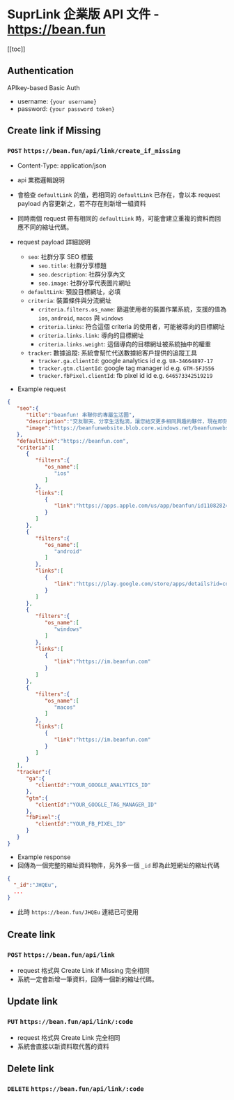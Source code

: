 # SuprLink 企業版 API 文件 - https://bean.fun

[[toc]]

## Authentication
APIkey-based Basic Auth
  - username: `{your username}`
  - password: `{your password token}`

## Create link if Missing
### `POST` `https://bean.fun/api/link/create_if_missing`
 - Content-Type: application/json
 - api 業務邏輯說明
  - 會檢查 `defaultLink` 的值，若相同的 `defaultLink` 已存在，會以本 request payload 內容更新之，若不存在則新增一組資料
  - 同時兩個 request 帶有相同的 `defaultLink` 時，可能會建立重複的資料而回應不同的縮址代碼。
 - request payload 詳細說明
    - `seo`: 社群分享 SEO 標籤
      - `seo.title`: 社群分享標題
      - `seo.description`: 社群分享內文
      - `seo.image`: 社群分享代表圖片網址
    - `defaultLink`: 預設目標網址，必填
    - `criteria`: 裝置條件與分流網址
      - `criteria.filters.os_name`: 篩選使用者的裝置作業系統，支援的值為 `ios`, `android`, `macos` 與 `windows`
      - `criteria.links`: 符合這個 criteria 的使用者，可能被導向的目標網址
      - `criteria.links.link`: 導向的目標網址
      - `criteria.links.weight`: 這個導向的目標網址被系統抽中的權重
    - `tracker`: 數據追蹤: 系統會幫忙代送數據給客戶提供的追蹤工具
      - `tracker.ga.clientId`: google analytics id e.g. `UA-34664897-17`
      - `tracker.gtm.clientId`: google tag manager id e.g. `GTM-5FJ556`
      - `tracker.fbPixel.clientId`: fb pixel id id e.g. `646573342519219`
     
 - Example request
```json
{  
   "seo":{  
      "title":"beanfun! 串聯你的專屬生活圈",
      "description":"交友聊天、分享生活點滴，讓您結交更多相同興趣的夥伴，現在即刻下載體驗！",
      "image":"https://beanfunwebsite.blob.core.windows.net/beanfunwebsite/fda81c9e-9fa8-4470-8d5f-4eefbfdbc147.png"
   },
   "defaultLink":"https://beanfun.com",
   "criteria":[  
      {  
         "filters":{  
            "os_name":[  
               "ios"
            ]
         },
         "links":[  
            {  
               "link":"https://apps.apple.com/us/app/beanfun/id1108282446"
            }
         ]
      },
      {  
         "filters":{  
            "os_name":[  
               "android"
            ]
         },
         "links":[  
            {  
               "link":"https://play.google.com/store/apps/details?id=com.gamania.beanfun"
            }
         ]
      },
      {  
         "filters":{  
            "os_name":[  
               "windows"
            ]
         },
         "links":[  
            {  
               "link":"https://im.beanfun.com"
            }
         ]
      },
      {  
         "filters":{  
            "os_name":[  
               "macos"
            ]
         },
         "links":[  
            {  
               "link":"https://im.beanfun.com"
            }
         ]
      }
   ],
   "tracker":{  
      "ga":{  
         "clientId":"YOUR_GOOGLE_ANALYTICS_ID"
      },
      "gtm":{  
         "clientId":"YOUR_GOOGLE_TAG_MANAGER_ID"
      },
      "fbPixel":{  
         "clientId":"YOUR_FB_PIXEL_ID"
      }
   }
}
```
  - Example response
  - 回傳為一個完整的縮址資料物件，另外多一個 `_id` 即為此短網址的縮址代碼
```json
{
  "_id":"JHQEu",
  ...
}
```
  - 此時 `https://bean.fun/JHQEu` 連結已可使用

## Create link
### `POST` `https://bean.fun/api/link`

 - request 格式與 Create Link if Missing 完全相同
 - 系統一定會新增一筆資料，回傳一個新的縮址代碼。


## Update link
### `PUT` `https://bean.fun/api/link/:code`

 - request 格式與 Create Link 完全相同
 - 系統會直接以新資料取代舊的資料

## Delete link
### `DELETE` `https://bean.fun/api/link/:code`

